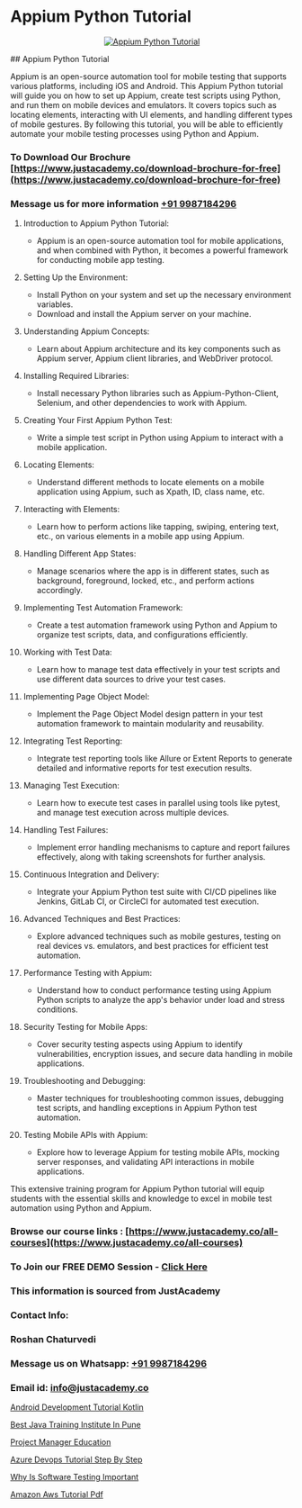 # Appium Python Tutorial

<p align="center">
  <a href="https://justacademy.co/program-detail/software-testing">
    <img src="https://justacademy.co/storage2/program_images/1704700438.webp" alt="Appium Python Tutorial">
  </a>
</p>
## Appium Python Tutorial

Appium is an open-source automation tool for mobile testing that supports various platforms, including iOS and Android. This Appium Python tutorial will guide you on how to set up Appium, create test scripts using Python, and run them on mobile devices and emulators. It covers topics such as locating elements, interacting with UI elements, and handling different types of mobile gestures. By following this tutorial, you will be able to efficiently automate your mobile testing processes using Python and Appium.
### To Download Our Brochure [https://www.justacademy.co/download-brochure-for-free](https://www.justacademy.co/download-brochure-for-free)
### Message us for more information [+91 9987184296](https://api.whatsapp.com/send?phone=919987184296)
1) Introduction to Appium Python Tutorial:
   - Appium is an open-source automation tool for mobile applications, and when combined with Python, it becomes a powerful framework for conducting mobile app testing.
  
2) Setting Up the Environment:
   - Install Python on your system and set up the necessary environment variables.
   - Download and install the Appium server on your machine.

3) Understanding Appium Concepts:
   - Learn about Appium architecture and its key components such as Appium server, Appium client libraries, and WebDriver protocol.

4) Installing Required Libraries:
   - Install necessary Python libraries such as Appium-Python-Client, Selenium, and other dependencies to work with Appium.

5) Creating Your First Appium Python Test:
   - Write a simple test script in Python using Appium to interact with a mobile application.
  
6) Locating Elements:
   - Understand different methods to locate elements on a mobile application using Appium, such as Xpath, ID, class name, etc.

7) Interacting with Elements:
   - Learn how to perform actions like tapping, swiping, entering text, etc., on various elements in a mobile app using Appium.

8) Handling Different App States:
   - Manage scenarios where the app is in different states, such as background, foreground, locked, etc., and perform actions accordingly.

9) Implementing Test Automation Framework:
   - Create a test automation framework using Python and Appium to organize test scripts, data, and configurations efficiently.

10) Working with Test Data:
    - Learn how to manage test data effectively in your test scripts and use different data sources to drive your test cases.

11) Implementing Page Object Model:
    - Implement the Page Object Model design pattern in your test automation framework to maintain modularity and reusability.

12) Integrating Test Reporting:
    - Integrate test reporting tools like Allure or Extent Reports to generate detailed and informative reports for test execution results.
  
13) Managing Test Execution:
    - Learn how to execute test cases in parallel using tools like pytest, and manage test execution across multiple devices.

14) Handling Test Failures:
    - Implement error handling mechanisms to capture and report failures effectively, along with taking screenshots for further analysis.
   
15) Continuous Integration and Delivery:
    - Integrate your Appium Python test suite with CI/CD pipelines like Jenkins, GitLab CI, or CircleCI for automated test execution.

16) Advanced Techniques and Best Practices:
    - Explore advanced techniques such as mobile gestures, testing on real devices vs. emulators, and best practices for efficient test automation.

17) Performance Testing with Appium:
    - Understand how to conduct performance testing using Appium Python scripts to analyze the app's behavior under load and stress conditions.

18) Security Testing for Mobile Apps:
    - Cover security testing aspects using Appium to identify vulnerabilities, encryption issues, and secure data handling in mobile applications.

19) Troubleshooting and Debugging:
    - Master techniques for troubleshooting common issues, debugging test scripts, and handling exceptions in Appium Python test automation.

20) Testing Mobile APIs with Appium:
    - Explore how to leverage Appium for testing mobile APIs, mocking server responses, and validating API interactions in mobile applications.
  
This extensive training program for Appium Python tutorial will equip students with the essential skills and knowledge to excel in mobile test automation using Python and Appium.

### Browse our course links : [https://www.justacademy.co/all-courses](https://www.justacademy.co/all-courses) 
### To Join our FREE DEMO Session - [Click Here](https://www.justacademy.co/register-for-course-demo)


### This information is sourced from JustAcademy
### Contact Info:
### Roshan Chaturvedi
### Message us on Whatsapp: [+91 9987184296](https://api.whatsapp.com/send?phone=919987184296)
### Email id: [info@justacademy.co](mailto:info@justacademy.co)
                
[Android Development Tutorial Kotlin](https://www.linkedin.com/pulse/android-development-tutorial-kotlin-justacademy-beangaluru-livrc/)

[Best Java Training Institute In Pune](https://www.linkedin.com/pulse/best-java-training-institute-pune-justacademy-leicester-3sbee?trackingId=7WedPR7usg4VRCjrGBb48w%3D%3D&lipi=urn%3Ali%3Apage%3Ad_flagship3_company_admin%3BPIc21Xd3RP6vIx4zw3ky%2FQ%3D%3D)

[Project Manager Education](https://medium.com/@abhidnya.1068/project-manager-education-c1915ff27e51)

[Azure Devops Tutorial Step By Step](https://medium.com/@ranepooja/azure-devops-tutorial-step-by-step-69340f548dfa)

[Why Is Software Testing Important](https://justacademyin.github.io/justacademy/why-is-software-testing-important)

[Amazon Aws Tutorial Pdf](https://justacademyin.github.io/justacademy/amazon-aws-tutorial-pdf)


